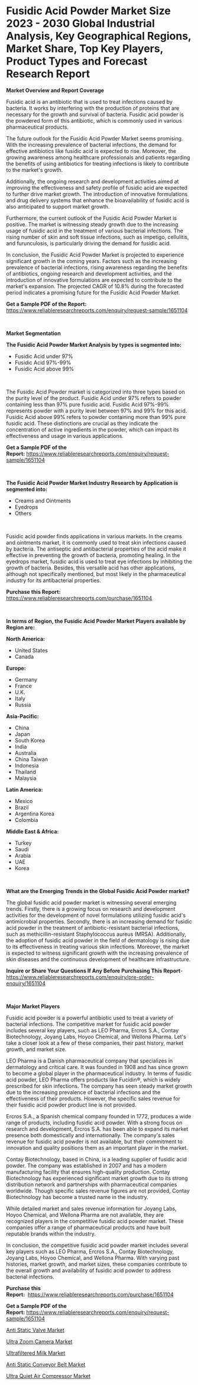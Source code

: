 <p><h1>Fusidic Acid Powder Market Size 2023 - 2030 Global Industrial Analysis, Key Geographical Regions, Market Share, Top Key Players, Product Types and Forecast Research Report</h1></p><p><strong>Market Overview and Report Coverage</strong></p>
<p><p>Fusidic acid is an antibiotic that is used to treat infections caused by bacteria. It works by interfering with the production of proteins that are necessary for the growth and survival of bacteria. Fusidic acid powder is the powdered form of this antibiotic, which is commonly used in various pharmaceutical products.</p><p>The future outlook for the Fusidic Acid Powder Market seems promising. With the increasing prevalence of bacterial infections, the demand for effective antibiotics like fusidic acid is expected to rise. Moreover, the growing awareness among healthcare professionals and patients regarding the benefits of using antibiotics for treating infections is likely to contribute to the market's growth.</p><p>Additionally, the ongoing research and development activities aimed at improving the effectiveness and safety profile of fusidic acid are expected to further drive market growth. The introduction of innovative formulations and drug delivery systems that enhance the bioavailability of fusidic acid is also anticipated to support market growth.</p><p>Furthermore, the current outlook of the Fusidic Acid Powder Market is positive. The market is witnessing steady growth due to the increasing usage of fusidic acid in the treatment of various bacterial infections. The rising number of skin and soft tissue infections, such as impetigo, cellulitis, and furunculosis, is particularly driving the demand for fusidic acid.</p><p>In conclusion, the Fusidic Acid Powder Market is projected to experience significant growth in the coming years. Factors such as the increasing prevalence of bacterial infections, rising awareness regarding the benefits of antibiotics, ongoing research and development activities, and the introduction of innovative formulations are expected to contribute to the market's expansion. The projected CAGR of 10.8% during the forecasted period indicates a promising future for the Fusidic Acid Powder Market.</p></p>
<p><strong>Get a Sample PDF of the Report:</strong> <a href="https://www.reliableresearchreports.com/enquiry/request-sample/1651104">https://www.reliableresearchreports.com/enquiry/request-sample/1651104</a></p>
<p>&nbsp;</p>
<p><strong>Market Segmentation</strong></p>
<p><strong>The Fusidic Acid Powder Market Analysis by types is segmented into:</strong></p>
<p><ul><li>Fusidic Acid under 97%</li><li>Fusidic Acid 97%-99%</li><li>Fusidic Acid above 99%</li></ul></p>
<p>&nbsp;</p>
<p><p>The Fusidic Acid Powder market is categorized into three types based on the purity level of the product. Fusidic Acid under 97% refers to powder containing less than 97% pure fusidic acid. Fusidic Acid 97%-99% represents powder with a purity level between 97% and 99% for this acid. Fusidic Acid above 99% refers to powder containing more than 99% pure fusidic acid. These distinctions are crucial as they indicate the concentration of active ingredients in the powder, which can impact its effectiveness and usage in various applications.</p></p>
<p><strong>Get a Sample PDF of the Report:</strong>&nbsp;<a href="https://www.reliableresearchreports.com/enquiry/request-sample/1651104">https://www.reliableresearchreports.com/enquiry/request-sample/1651104</a></p>
<p>&nbsp;</p>
<p><strong>The Fusidic Acid Powder Market Industry Research by Application is segmented into:</strong></p>
<p><ul><li>Creams and Ointments</li><li>Eyedrops</li><li>Others</li></ul></p>
<p>&nbsp;</p>
<p><p>Fusidic acid powder finds applications in various markets. In the creams and ointments market, it is commonly used to treat skin infections caused by bacteria. The antiseptic and antibacterial properties of the acid make it effective in preventing the growth of bacteria, promoting healing. In the eyedrops market, fusidic acid is used to treat eye infections by inhibiting the growth of bacteria. Besides, this versatile acid has other applications, although not specifically mentioned, but most likely in the pharmaceutical industry for its antibacterial properties.</p></p>
<p><strong>Purchase this Report:</strong>&nbsp; <a href="https://www.reliableresearchreports.com/purchase/1651104">https://www.reliableresearchreports.com/purchase/1651104</a></p>
<p>&nbsp;</p>
<p><strong>In terms of Region, the Fusidic Acid Powder Market Players available by Region are:</strong></p>
<p>
    <p> <strong> North America: </strong>
        <ul>
            <li>United States</li>
            <li>Canada</li>
        </ul>
        </p> 
    <p> <strong> Europe: </strong>
        <ul>
            <li>Germany</li>
            <li>France</li>
            <li>U.K.</li>
            <li>Italy</li>
            <li>Russia</li>
        </ul>
        </p> 
    <p> <strong> Asia-Pacific: </strong>
        <ul>
            <li>China</li>
            <li>Japan</li>
            <li>South Korea</li>
            <li>India</li>
            <li>Australia</li>
            <li>China Taiwan</li>
            <li>Indonesia</li>
            <li>Thailand</li>
            <li>Malaysia</li>
        </ul>
        </p> 
    <p> <strong> Latin America: </strong>
        <ul>
            <li>Mexico</li>
            <li>Brazil</li>
            <li>Argentina Korea</li>
            <li>Colombia</li>
        </ul>
        </p> 
    <p> <strong> Middle East & Africa: </strong>
        <ul>
            <li>Turkey</li>
            <li>Saudi</li>
            <li>Arabia</li>
            <li>UAE</li>
            <li>Korea</li>
        </ul>
    </p>
    </p>
<p>&nbsp;</p>
<p><strong>What are the Emerging Trends in the Global Fusidic Acid Powder market?</strong></p>
<p><p>The global fusidic acid powder market is witnessing several emerging trends. Firstly, there is a growing focus on research and development activities for the development of novel formulations utilizing fusidic acid's antimicrobial properties. Secondly, there is an increasing demand for fusidic acid powder in the treatment of antibiotic-resistant bacterial infections, such as methicillin-resistant Staphylococcus aureus (MRSA). Additionally, the adoption of fusidic acid powder in the field of dermatology is rising due to its effectiveness in treating various skin infections. Moreover, the market is expected to witness significant growth with the increasing prevalence of skin diseases and the continuous development of healthcare infrastructure.</p></p>
<p><strong>Inquire or Share Your Questions If Any Before Purchasing This Report</strong>- <a href="https://www.reliableresearchreports.com/enquiry/pre-order-enquiry/1651104">https://www.reliableresearchreports.com/enquiry/pre-order-enquiry/1651104</a></p>
<p>&nbsp;</p>
<p><strong>Major Market Players</strong></p>
<p><p>Fusidic acid powder is a powerful antibiotic used to treat a variety of bacterial infections. The competitive market for fusidic acid powder includes several key players, such as LEO Pharma, Ercros S.A., Contay Biotechnology, Joyang Labs, Hoyoo Chemical, and Wellona Pharma. Let's take a closer look at a few of these companies, their past history, market growth, and market size.</p><p>LEO Pharma is a Danish pharmaceutical company that specializes in dermatology and critical care. It was founded in 1908 and has since grown to become a global player in the pharmaceutical industry. In terms of fusidic acid powder, LEO Pharma offers products like Fucidin®, which is widely prescribed for skin infections. The company has seen steady market growth due to the increasing prevalence of bacterial infections and the effectiveness of their products. However, the specific sales revenue for their fusidic acid powder product line is not provided.</p><p>Ercros S.A., a Spanish chemical company founded in 1772, produces a wide range of products, including fusidic acid powder. With a strong focus on research and development, Ercros S.A. has been able to expand its market presence both domestically and internationally. The company's sales revenue for fusidic acid powder is not available, but their commitment to innovation and quality positions them as an important player in the market.</p><p>Contay Biotechnology, based in China, is a leading supplier of fusidic acid powder. The company was established in 2007 and has a modern manufacturing facility that ensures high-quality production. Contay Biotechnology has experienced significant market growth due to its strong distribution network and partnerships with pharmaceutical companies worldwide. Though specific sales revenue figures are not provided, Contay Biotechnology has become a trusted name in the industry.</p><p>While detailed market and sales revenue information for Joyang Labs, Hoyoo Chemical, and Wellona Pharma are not available, they are recognized players in the competitive fusidic acid powder market. These companies offer a range of pharmaceutical products and have built reputable brands within the industry.</p><p>In conclusion, the competitive fusidic acid powder market includes several key players such as LEO Pharma, Ercros S.A., Contay Biotechnology, Joyang Labs, Hoyoo Chemical, and Wellona Pharma. With varying past histories, market growth, and market sizes, these companies contribute to the overall growth and availability of fusidic acid powder to address bacterial infections.</p></p>
<p><strong>Purchase this Report:</strong>&nbsp;&nbsp;<a href="https://www.reliableresearchreports.com/purchase/1651104">https://www.reliableresearchreports.com/purchase/1651104</a></p>
<p></p>
<p><strong>Get a Sample PDF of the Report:</strong>&nbsp;<a href="https://www.reliableresearchreports.com/enquiry/request-sample/1651104">https://www.reliableresearchreports.com/enquiry/request-sample/1651104</a></p>
<p><p><a href="https://medium.com/@juliusadams1991/anti-static-valve-market-research-report-its-history-and-forecast-2023-to-2030-8fcdbd39aeaf">Anti Static Valve Market</a></p><p><a href="https://medium.com/@ardithlynch1906/ultra-zoom-camera-market-outlook-industry-overview-and-forecast-2023-to-2030-38b8af4ddf24">Ultra Zoom Camera Market</a></p><p><a href="https://medium.com/@grab.track.out/ultrafiltered-milk-market-share-evolution-and-market-growth-trends-2023-2030-e6674ca1c4d4">Ultrafiltered Milk Market</a></p><p><a href="https://medium.com/@sylvanfahey/anti-static-conveyor-belt-market-trends-forecast-and-competitive-analysis-to-2030-497ab9d3e486">Anti Static Conveyor Belt Market</a></p><p><a href="https://medium.com/@clayreinger/ultra-quiet-air-compressor-market-research-report-its-history-and-forecast-2023-to-2030-c27a7d7e39f4">Ultra Quiet Air Compressor Market</a></p></p>